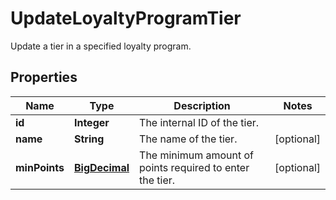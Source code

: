

# UpdateLoyaltyProgramTier

Update a tier in a specified loyalty program.
## Properties

Name | Type | Description | Notes
------------ | ------------- | ------------- | -------------
**id** | **Integer** | The internal ID of the tier. | 
**name** | **String** | The name of the tier. |  [optional]
**minPoints** | [**BigDecimal**](BigDecimal.md) | The minimum amount of points required to enter the tier. |  [optional]



